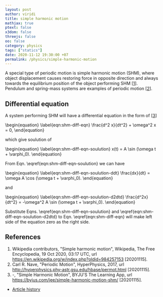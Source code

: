 ```yaml
---
layout: post
author: viridi
title: simple harmonic motion
mathjax: true
ptext: false
x3dom: false
threejs: false
oo: false
category: physics
tags: ["statics"]
date: 2020-11-12 19:30:00 +07
permalink: /physics/simple-harmonic-motion
---
```

A special type of periodic motion is simple harmonic motion (SHM), where object displacement causes restoring force in opposite direction and always towards the equilibrium position of the object performing SHM [[1](#ref1)]. Pendulum and spring-mass systems are examples of periodic motion  [[2](#ref2)].


## Differential equation
A system performing SHM will have a differential equation in the form of [[3](#ref3)]

\begin{equation}
\label{eqn:shm-diff-eqn}
\frac{d^2 x}{dt^2} + \omega^2 x = 0,
\end{equation}

which give soulution of

\begin{equation}
\label{eqn:shm-diff-eqn-soulution}
x(t) = A \sin (\omega t + \varphi_0).
\end{equation}

From Eqn. \eqref{eqn:shm-diff-eqn-soulution} we can have

\begin{equation}
\label{eqn:shm-diff-eqn-soulution-ddt}
\frac{dx}{dt} = \omega A \cos (\omega t + \varphi_0).
\end{equation}

and

\begin{equation}
\label{eqn:shm-diff-eqn-soulution-d2dtd}
\frac{d^2x}{dt^2} = -\omega^2 A \sin (\omega t + \varphi_0).
\end{equation}

Substitute Eqns. \eqref{eqn:shm-diff-eqn-soulution} and \eqref{eqn:shm-diff-eqn-soulution-d2dtd} to Eqn. \eqref{eqn:shm-diff-eqn} will make left side of the equation zero as the right side.


## References
1. <a name="ref1"></a>Wikipedia contributors, "Simple harmonic motion", Wikipedia, The Free Encyclopedia, 19 Oct 2020, 03:17 UTC, url <https://en.wikipedia.org/w/index.php?oldid=984257153> [20201115].
2. <a name="ref2"></a>Carl R. Nave, "Periodic Motion", HyperPhysics, 2017, url <http://hyperphysics.phy-astr.gsu.edu/hbase/permot.html> [20201115].
3. <a name="ref3"></a>-, "Simple Harmonic Motion", BYJU'S The Learning App, url <https://byjus.com/jee/simple-harmonic-motion-shm/> [20201115].


+ [Article history](https://github.com/butiran/butiran.github.io/commits/master/_posts/phys/2020-11-12-simple-harmonic-motion.md)
